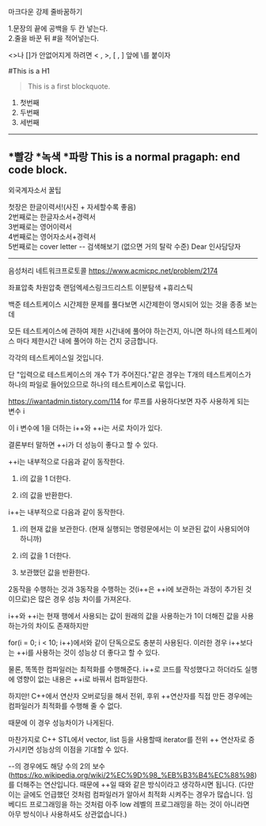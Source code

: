 마크다운 강제 줄바꿈하기  

1.문장의 끝에 공백을 두 칸 넣는다.  
2.줄을 바꾼 뒤 #을 적어넣는다.  


\<\>나 \[\]가 안없어지게 하려면 < , >, [ , ] 앞에 \를 붙이자

#This is a H1

>This is a first blockquote.

1. 첫번째
2. 두번째
3. 세번째
----------------
*빨강
*녹색
*파랑
This is a normal pragaph:
end code block.
-----------------







외국계자소서 꿀팁  

첫장은 한글이력서!(사진 + 자세할수록 좋음)  
2번째로는 한글자소서+경력서  
3번째로는 영어이력서  
4번째로는 영어자소서+경력서  
5번째로는 cover letter -- 검색해보기 (없으면 거의 탈락 수준) Dear 인사담당자 

----------------







음성처리 네트워크프로토콜
https://www.acmicpc.net/problem/2174

좌표압축 차원압축 랜덤엑세스링크드리스트
이분탐색 +휴리스틱


백준 테스트케이스 시간제한
문제를 풀다보면 시간제한이 명시되어 있는 것을 종종 보는데

모든 테스트케이스에 관하여 제한 시간내에 풀어야 하는건지, 
아니면 하나의 테스트케이스 마다 제한시간 내에 풀어야 하는 건지 궁금합니다.


각각의 테스트케이스일 것입니다.

단 "입력으로 테스트케이스의 개수 T가 주어진다."같은 경우는 T개의 테스트케이스가 하나의 파일로 들어있으므로 하나의 테스트케이스로 묶입니다.


https://iwantadmin.tistory.com/114
for 루프를 사용하다보면 자주 사용하게 되는 변수 i

이 i 변수에 1을 더하는 i++와 ++i는 서로 차이가 있다.

결론부터 말하면 ++i가 더 성능이 좋다고 할 수 있다.

++i는 내부적으로 다음과 같이 동작한다.

1. i의 값을 1 더한다.

2. i의 값을 반환한다.



i++는 내부적으로 다음과 같이 동작한다.

1. i의 현재 값을 보관한다. (현재 실행되는 명령문에서는 이 보관된 값이 사용되어야 하니까)

2. i의 값을 1 더한다.

3. 보관했던 값을 반환한다.



2동작을 수행하는 것과 3동작을 수행하는 것(i++은 ++i에 보관하는 과정이 추가된 것이므로)은 많은 경우 성능 차이를 가져온다.

i++와 ++i는 현재 행에서 사용되는 값이 원래의 값을 사용하는가 1이 더해진 값을 사용하는가의 차이도 존재하지만

for(i = 0; i < 10; i++)에서와 같이 단독으로도 충분히 사용된다. 이러한 경우 i++보다는 ++i를 사용하는 것이 성능상 더 좋다고 할 수 있다.



물론, 똑똑한 컴파일러는 최적화를 수행해준다. i++로 코드를 작성했다고 하더라도 실행에 영향이 없는 내용은 ++i로 바꿔서 컴파일한다.



하지만! C++에서 연산자 오버로딩을 해서 전위, 후위 ++연산자를 직접 만든 경우에는 컴파일러가 최적화를 수행해 줄 수 없다.

때문에 이 경우 성능차이가 나게된다.

마찬가지로 C++ STL에서 vector, list 등을 사용할때 iterator를 전위 ++ 연산자로 증가시키면 성능상의 이점을 기대할 수 있다.

--의 경우에도 해당 수의 2의 보수(https://ko.wikipedia.org/wiki/2%EC%9D%98_%EB%B3%B4%EC%88%98)를 더해주는 연산입니다. 때문에 ++일 때와 같은 방식이라고 생각하시면 됩니다. (다만 이는 글에도 언급했던 것처럼 컴파일러가 알아서 최적화 시켜주는 경우가 많습니다. 임베디드 프로그래밍을 하는 것처럼 아주 low 레벨의 프로그래밍을 하는 것이 아니라면 아무 방식이나 사용하셔도 상관없습니다.)
